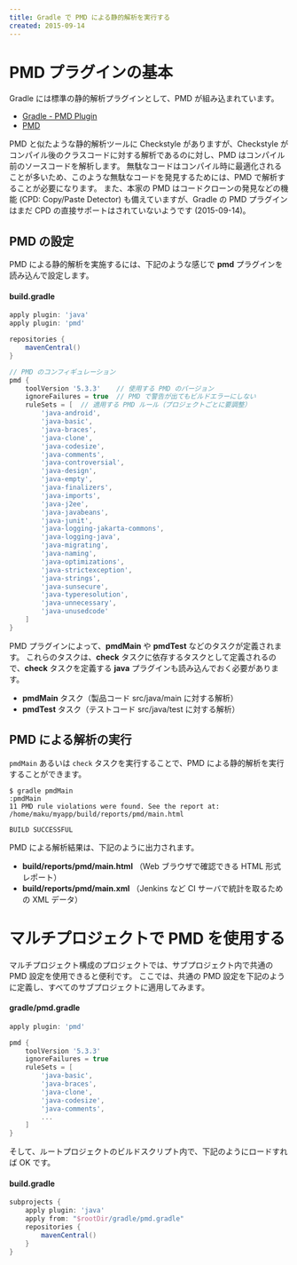 ```yaml
---
title: Gradle で PMD による静的解析を実行する
created: 2015-09-14
---
```


PMD プラグインの基本
====
Gradle には標準の静的解析プラグインとして、PMD が組み込まれています。

* [Gradle - PMD Plugin](https://docs.gradle.org/current/userguide/pmd_plugin.html)
* [PMD](https://pmd.github.io/)

PMD と似たような静的解析ツールに Checkstyle がありますが、Checkstyle がコンパイル後のクラスコードに対する解析であるのに対し、PMD はコンパイル前のソースコードを解析します。
無駄なコードはコンパイル時に最適化されることが多いため、このような無駄なコードを発見するためには、PMD で解析することが必要になります。
また、本家の PMD はコードクローンの発見などの機能 (CPD: Copy/Paste Detector) も備えていますが、Gradle の PMD プラグインはまだ CPD の直接サポートはされていないようです (2015-09-14)。


PMD の設定
----

PMD による静的解析を実施するには、下記のような感じで **pmd** プラグインを読み込んで設定します。

#### build.gradle
```groovy
apply plugin: 'java'
apply plugin: 'pmd'

repositories {
    mavenCentral()
}

// PMD のコンフィギュレーション
pmd {
    toolVersion '5.3.3'    // 使用する PMD のバージョン
    ignoreFailures = true  // PMD で警告が出てもビルドエラーにしない
    ruleSets = [  // 適用する PMD ルール（プロジェクトごとに要調整）
        'java-android',
        'java-basic',
        'java-braces',
        'java-clone',
        'java-codesize',
        'java-comments',
        'java-controversial',
        'java-design',
        'java-empty',
        'java-finalizers',
        'java-imports',
        'java-j2ee',
        'java-javabeans',
        'java-junit',
        'java-logging-jakarta-commons',
        'java-logging-java',
        'java-migrating',
        'java-naming',
        'java-optimizations',
        'java-strictexception',
        'java-strings',
        'java-sunsecure',
        'java-typeresolution',
        'java-unnecessary',
        'java-unusedcode'
    ]
}
```

PMD プラグインによって、**pmdMain** や **pmdTest** などのタスクが定義されます。
これらのタスクは、**check** タスクに依存するタスクとして定義されるので、**check** タスクを定義する **java** プラグインも読み込んでおく必要があります。

* **pmdMain** タスク（製品コード src/java/main に対する解析）
* **pmdTest** タスク（テストコード src/java/test に対する解析）

PMD による解析の実行
----
`pmdMain` あるいは `check` タスクを実行することで、PMD による静的解析を実行することができます。

```
$ gradle pmdMain
:pmdMain
11 PMD rule violations were found. See the report at: /home/maku/myapp/build/reports/pmd/main.html

BUILD SUCCESSFUL
```

PMD による解析結果は、下記のように出力されます。

* **build/reports/pmd/main.html** （Web ブラウザで確認できる HTML 形式レポート）
* **build/reports/pmd/main.xml** （Jenkins など CI サーバで統計を取るための XML データ）


マルチプロジェクトで PMD を使用する
====
マルチプロジェクト構成のプロジェクトでは、サブプロジェクト内で共通の PMD 設定を使用できると便利です。
ここでは、共通の PMD 設定を下記のように定義し、すべてのサブプロジェクトに適用してみます。

#### gradle/pmd.gradle
```groovy
apply plugin: 'pmd'

pmd {
    toolVersion '5.3.3'
    ignoreFailures = true
    ruleSets = [
        'java-basic',
        'java-braces',
        'java-clone',
        'java-codesize',
        'java-comments',
        ...
    ]
}
```

そして、ルートプロジェクトのビルドスクリプト内で、下記のようにロードすれば OK です。

#### build.gradle
```groovy
subprojects {
    apply plugin: 'java'
    apply from: "$rootDir/gradle/pmd.gradle"
    repositories {
        mavenCentral()
    }
}
```

